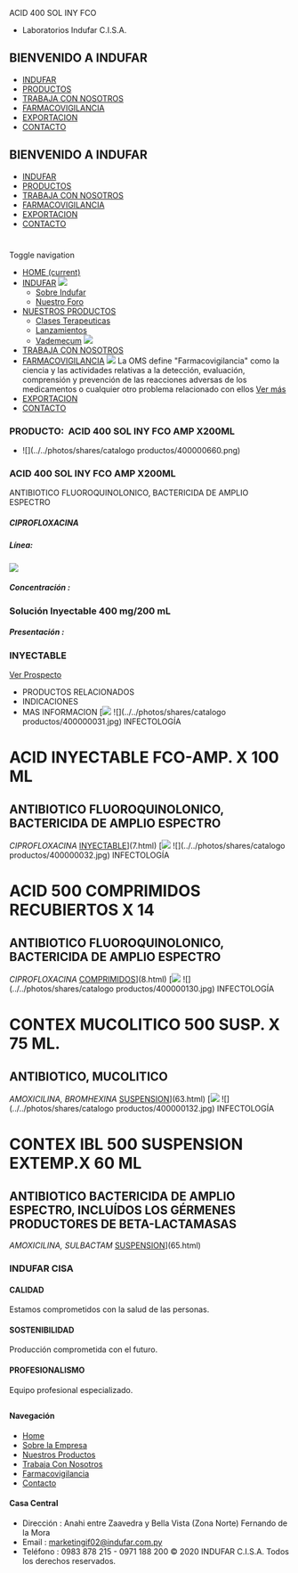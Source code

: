 ACID 400 SOL INY FCO
- Laboratorios Indufar C.I.S.A.
## BIENVENIDO A INDUFAR
* [INDUFAR](3810101.html#)
* [PRODUCTOS](3810101.html#)
* [TRABAJA CON NOSOTROS](3810101.html#)
* [FARMACOVIGILANCIA](3810101.html#)
* [EXPORTACION](3810101.html#)
* [CONTACTO](3810101.html#)
## BIENVENIDO A INDUFAR
* [INDUFAR](../../index.html)
* [PRODUCTOS](../../productos.html)
* [TRABAJA CON NOSOTROS](../../trabaja_con_nosotros.html)
* [FARMACOVIGILANCIA](../../farmacovigilancia.html)
* [EXPORTACION](../../exportacion.html)
* [CONTACTO](../../contacto.html)
# 
Toggle navigation
* [HOME (current)](../../index.html)
* [INDUFAR](3810101.html#) 
  [![ ](../../photos/shares/Sistema/Menu/indufar_menul.jpg)](../../institucional.html)
  - [Sobre Indufar](../../institucional.html)
  - [Nuestro Foro](../../blog.html)
* [NUESTROS PRODUCTOS](3810101.html#) 
  - [Clases Terapeuticas](../clases_terapeuticas.html)
  - [Lanzamientos](../lanzamientos.html)
  - [Vademecum](../../productos.html)
  [![ ](../../photos/shares/Sistema/Menu/productos.png)](../../productos.html)
* [TRABAJA CON NOSOTROS](../../trabaja_con_nosotros.html)
* [FARMACOVIGILANCIA](3810101.html#) 
  [![ ](../../photos/shares/Sistema/Menu/TUBOS.png)](../../farmacovigilancia.html)
  La OMS define "Farmacovigilancia" como la ciencia y las actividades relativas a la detección, evaluación, comprensión y prevención de las reacciones adversas de los medicamentos o cualquier otro problema relacionado con ellos
  [Ver más](../../farmacovigilancia.html)
* [EXPORTACION](../../exportacion.html)
* [CONTACTO](../../contacto.html)
### PRODUCTO:  ACID 400 SOL INY FCO AMP X200ML
* ![](../../photos/shares/catalogo productos/400000660.png)
### **ACID 400 SOL INY FCO AMP X200ML**
ANTIBIOTICO FLUOROQUINOLONICO, BACTERICIDA DE AMPLIO ESPECTRO
##### **CIPROFLOXACINA**
##### **Línea:**
[![](../../photos/shares/Laboratorios/lab_indufar.png)](../linea/1.html)
##### **Concentración :**
### Solución Inyectable 400 mg/200 mL
##### **Presentación :**
### INYECTABLE
[Ver Prospecto](../../files/shares/prospectos_/400000660.pdf)
* PRODUCTOS RELACIONADOS
* INDICACIONES
* MAS INFORMACION
[![](../../photos/shares/Laboratorios/lab_indufar.png)
![](../../photos/shares/catalogo productos/400000031.jpg)
INFECTOLOGÍA
# ACID INYECTABLE FCO-AMP. X 100 ML
## ANTIBIOTICO FLUOROQUINOLONICO, BACTERICIDA DE AMPLIO ESPECTRO
*CIPROFLOXACINA*
[INYECTABLE](3810101.html#)](7.html)
[![](../../photos/shares/Laboratorios/lab_indufar.png)
![](../../photos/shares/catalogo productos/400000032.jpg)
INFECTOLOGÍA
# ACID 500 COMPRIMIDOS RECUBIERTOS X 14
## ANTIBIOTICO FLUOROQUINOLONICO, BACTERICIDA DE AMPLIO ESPECTRO
*CIPROFLOXACINA*
[COMPRIMIDOS](3810101.html#)](8.html)
[![](../../photos/shares/Laboratorios/lab_indufar.png)
![](../../photos/shares/catalogo productos/400000130.jpg)
INFECTOLOGÍA
# CONTEX MUCOLITICO 500 SUSP. X 75 ML.
## ANTIBIOTICO, MUCOLITICO
*AMOXICILINA, BROMHEXINA*
[SUSPENSION](3810101.html#)](63.html)
[![](../../photos/shares/Laboratorios/lab_indufar.png)
![](../../photos/shares/catalogo productos/400000132.jpg)
INFECTOLOGÍA
# CONTEX IBL 500 SUSPENSION EXTEMP.X 60 ML
## ANTIBIOTICO BACTERICIDA DE AMPLIO ESPECTRO, INCLUÍDOS LOS GÉRMENES PRODUCTORES DE BETA-LACTAMASAS
*AMOXICILINA, SULBACTAM*
[SUSPENSION](3810101.html#)](65.html)
### INDUFAR CISA
#### CALIDAD
Estamos comprometidos con la salud de las personas.
#### SOSTENIBILIDAD
Producción comprometida con el futuro.
#### PROFESIONALISMO
Equipo profesional especializado.
## 
#### Navegación
* [Home](../../index.html)
* [Sobre la Empresa](../../institucional.html)
* [Nuestros Productos](../../productos.html)
* [Trabaja Con Nosotros](../../trabaja_con_nosotros.html)
* [Farmacovigilancia](../../farmacovigilancia.html)
* [Contacto](../../contacto.html)
#### Casa Central
* Dirección : Anahi entre Zaavedra y Bella Vista (Zona Norte) Fernando de la Mora
* Email : [marketingif02@indufar.com.py](mailto:marketingif02@indufar.com.py)
* Teléfono : 0983 878 215 - 0971 188 200
© 2020 INDUFAR C.I.S.A. Todos los derechos reservados.
